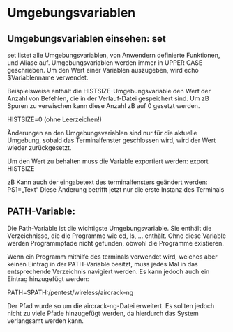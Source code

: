 # Umgebungsvariablen

## Umgebungsvariablen einsehen: set
set listet alle Umgebungsvariablen, von Anwendern definierte Funktionen, und Aliase auf.
Umgebungsvariablen werden immer in UPPER CASE geschrieben.
Um den Wert einer Variablen auszugeben, wird echo $Variablenname verwendet.

Beispielsweise enthält die HISTSIZE-Umgebungsvariable den Wert der Anzahl von Befehlen, die in der Verlauf-Datei gespeichert sind.
Um zB Spuren zu verwischen kann diese Anzahl zB auf 0 gesetzt werden.

HISTSIZE=0 (ohne Leerzeichen!)

Änderungen an den Umgebungsvariablen sind nur für die aktuelle Umgebung,
sobald das Terminalfenster geschlossen wird, wird der Wert wieder zurückgesetzt.

Um den Wert zu behalten muss die Variable exportiert werden: export HISTSIZE

zB Kann auch der eingabetext des terminalfensters geändert werden:
PS1=„Text“
Diese Änderung betrifft jetzt nur die erste Instanz des Terminals


## PATH-Variable:

Die Path-Variable ist die wichtigste Umgebungsvariable. Sie enthält die Verzeichnisse, die die Programme wie cd, ls, … enthält. Ohne diese Variable werden Programmpfade nicht gefunden, obwohl die Programme existieren.

Wenn ein Programm mithilfe des terminals verwendet wird, welches aber keinen Eintrag in der PATH-Variable besitzt, muss jedes Mal in das entsprechende Verzeichnis navigiert werden. Es kann jedoch auch ein Eintrag hinzugefügt werden:

PATH=$PATH:/pentest/wireless/aircrack-ng

Der Pfad wurde so um die aircrack-ng-Datei erweitert. Es sollten jedoch nicht zu viele Pfade hinzugefügt werden, da hierdurch das System verlangsamt werden kann.

